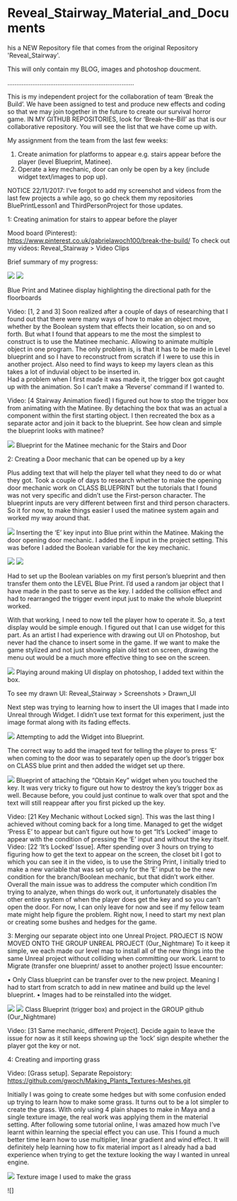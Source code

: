# Reveal_Stairway_Material_and_Documents

his a NEW Repository file that comes from the original Repository 'Reveal_Stairway'. 

This will only contain my BLOG, images and photoshop doucment. 

.......................................................................

This is my independent project for the collaboration of team ‘Break the Build’.
 We have been assigned to test and produce new effects and coding so that we may join together in the future to create our survival horror game.
IN MY GITHUB REPOSITORIES, look for ‘Break-the-Bill’ as that is our collaborative repository. You will see the list that we have come up with.

My assignment from the team from the last few weeks:

1.	Create animation for platforms to appear e.g. stairs appear before the player (level Blueprint, Matinee).
2.	Operate a key mechanic, door can only be open by a key (include widget text/images to pop up).

NOTICE 22/11/2017:
I’ve forgot to add my screenshot and videos from the last few projects a while ago, so go check them my repositories BluePrintLesson1 and ThirdPersonProject for those updates. 


1: Creating animation for stairs to appear before the player

Mood board (Pinterest): https://www.pinterest.co.uk/gabrielawoch100/break-the-build/
To check out my videos: Reveal_Stairway > Video Clips

Brief summary of my progress:

![](Screenshots/Maitnee%20Graph.jpg)
![](Screenshots/Maintee%20Level%20BP%20fixed%20%2B%20Reverse.jpg)

Blue Print and Matinee display highlighting the directional path for the floorboards

Video: [1, 2 and 3]
Soon realized after a couple of days of researching that I found out that there were many ways of how to make an object move, whether by the Boolean system that effects their location, so on and so forth. But what I found that appears to me the most the simplest to construct is to use the Matinee mechanic. Allowing to animate multiple object in one program. The only problem is, is that it has to be made in Level blueprint and so I have to reconstruct from scratch if I were to use this in another project. Also need to find ways to keep my layers clean as this takes a lot of induvial object to be inserted in.  
Had a problem when I first made it was made it, the trigger box got caught up with the animation. So I can’t make a ‘Reverse’ command if I wanted to. 

Video: [4 Stairway Animation fixed]
I figured out how to stop the trigger box from animating with the Matinee. By detaching the box that was an actual a component within the first starting object. I then recreated the box as a separate actor and join it back to the blueprint. See how clean and simple the blueprint looks with matinee?

![](Screenshots/BP%20for%20Stairs%20and%20Door%20mechanic.jpg)
Blueprint for the Matinee mechanic for the Stairs and Door


2: Creating a Door mechanic that can be opened up by a key 

Plus adding text that will help the player tell what they need to do or what they got.
Took a couple of days to research whether to make the opening door mechanic work on CLASS BLUEPRINT but the tutorials that I found was not very specific and didn’t use the First-person character. The blueprint inputs are very different between first and third person characters. So it for now, to make things easier I used the matinee system again and worked my way around that.

![](Screenshots/Door%20mechanic%20changed%20so%20it%20counts%20to%20only%20pressing%20the%20E%20key.jpg)
Inserting the ‘E’ key input into Blue print within the Matinee. Making the door opening door mechanic. I added the E input in the project setting.
This was before I added the Boolean variable for the key mechanic.

![](Screenshots/1%20Key%20Blueprint%20to%20Door.jpg)
![](Screenshots/2%20Key%20Blueprint%20to%20Door.jpg)

Had to set up the Boolean variables on my first person’s blueprint and then transfer them onto the LEVEL Blue Print.
I’d used a random jar object that I have made in the past to serve as the key. I added the collision effect and had to rearranged the trigger event input just to make the whole blueprint worked. 

With that working, I need to now tell the player how to operate it. So, a text display would be simple enough. I figured out that I can use widget for this part. 
As an artist I had experience with drawing out UI on Photoshop, but never had the chance to insert some in the game. If we want to make the game stylized and not just showing plain old text on screen, drawing the menu out would be a much more effective thing to see on the screen.

![](Screenshots/UI%20Inventory.jpg)
Playing around making UI display on photoshop, I added text within the box.

To see my drawn UI: Reveal_Stairway > Screenshots > Drawn_UI

Next step was trying to learning how to insert the UI images that I made into Unreal through Widget. I didn’t use text format for this experiment, just the image format along with its fading effects. 

![](Screenshots/2%20WIDGET%20Press%20E%20on%20class%20BP%20trigger%20box.jpg)
Attempting to add the Widget into Blueprint.

The correct way to add the imaged text for telling the player to press ‘E’ when coming to the door was to separately open up the door’s trigger box on CLASS blue print and then added the widget set up there.

![](Screenshots/1%20WIDGET%20Obtain%20key.jpg)
Blueprint of attaching the “Obtain Key” widget when you touched the key. It was very tricky to figure out how to destroy the key’s trigger box as well. Because before, you could just continue to walk over that spot and the text will still reappear after you first picked up the key.

Video: [21 Key Mechanic without Locked sign].
This was the last thing I achieved without coming back for a long time. Managed to get the widget ‘Press E’ to appear but can’t figure out how to get “It’s Locked” image to appear with the condition of pressing the ‘E’ input and without the key itself.
Video: [22 ‘It’s Locked’ Issue].
After spending over 3 hours on trying to figuring how to get the text to appear on the screen, the closet bit I got to which you can see it in the video, is to use the String Print, I initially tried to make a new variable that was set up only for the ‘E’ input to be the new condition for the branch/Boolean mechanic, but that didn’t work either. Overall the main issue was to address the computer which condition I’m trying to analyze, when things do work out, it unfortunately disables the other entire system of when the player does get the key and so you can’t open the door. For now, I can only leave for now and see if my fellow team mate might help figure the problem. 
Right now, I need to start my next plan or creating some bushes and hedges for the game.

3: Merging our separate object into one Unreal Project.
PROJECT IS NOW MOVED ONTO THE GROUP UNREAL PROJECT (Our_Nightmare)
To it keep it simple, we each made our level map to install all of the new things into the same Unreal project without colliding when committing our work.
Learnt to Migrate (transfer one blueprint/ asset to another project)
Issue encounter: 

•	Only Class blueprint can be transfer over to the new project. Meaning I had to start from scratch to add in new matinee and build up the level blueprint.
•	Images had to be reinstalled into the widget. 

![](Screenshots/Sky_Postpone.jpg)
![](Screenshots/2%20WIDGET%20Press%20E%20on%20class%20BP%20trigger%20box.jpg)
Class Blueprint (trigger box) and project in the GROUP github (Our_Nightmare)

Video: [31 Same mechanic, different Project].
Decide again to leave the issue for now as it still keeps showing up the ‘lock’ sign despite whether the player got the key or not.


4: Creating and importing grass

Video: [Grass setup]. 
Separate Repoistory: https://github.com/gwoch/Making_Plants_Textures-Meshes.git

Initially I was going to create some hedges but with some confusion ended up trying to learn how to make some grass. It turns out to be a lot simpler to create the grass. With only using 4 plain shapes to make in Maya and a single texture image, the real work was applying them in the material setting. After following some tutorial online, I was amazed how much I’ve learnt within learning the special effect you can use. This I found a much better time learn how to use multiplier, linear gradient and wind effect. It will definitely help learning how to fix material import as I already had a bad experience when trying to get the texture looking the way I wanted in unreal engine.

![](Texture%20images/tall-grass-texture-alpha-21.png)
Texture image I used to make the grass

![]

